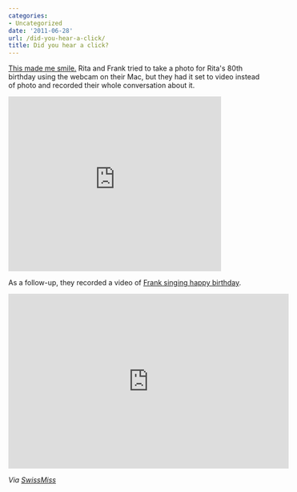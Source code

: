 ```yaml
---
categories:
- Uncategorized
date: '2011-06-28'
url: /did-you-hear-a-click/
title: Did you hear a click?
---
```


<a href="https://www.youtube.com/watch?v=cRBcP6MmE8g">This made me smile.</a> Rita and Frank tried to take a photo for Rita's 80th birthday using the webcam on their Mac, but they had it set to video instead of photo and recorded their whole conversation about it.

<iframe class="alignc" width="425" height="349" src="https://www.youtube.com/embed/cRBcP6MmE8g?rel=0" frameborder="0" allowfullscreen></iframe>

As a follow-up, they recorded a video of <a href="https://www.youtube.com/watch?v=iBsArNPeajU&NR=1">Frank singing happy birthday</a>.

<iframe class="alignc" width="560" height="349" src="https://www.youtube.com/embed/iBsArNPeajU?rel=0" frameborder="0" allowfullscreen></iframe>

<em>Via <a href="http://www.swiss-miss.com/2011/06/do-you-hear-a-click.html">SwissMiss</a></em>